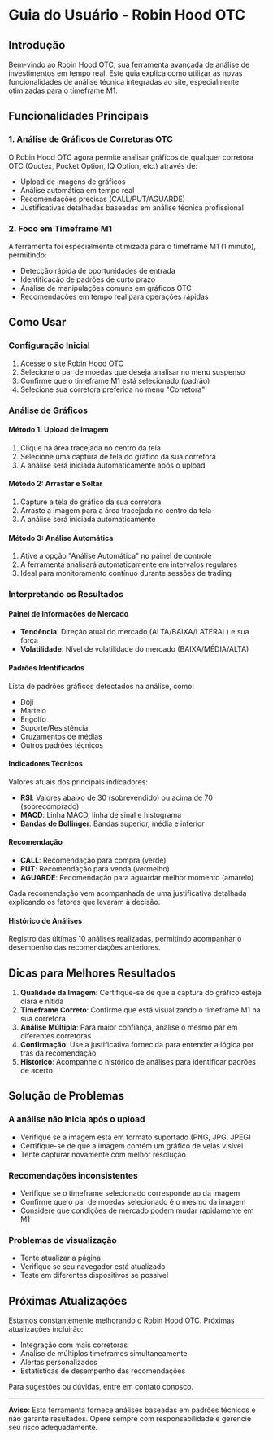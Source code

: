 # Guia do Usuário - Robin Hood OTC

## Introdução

Bem-vindo ao Robin Hood OTC, sua ferramenta avançada de análise de investimentos em tempo real. Este guia explica como utilizar as novas funcionalidades de análise técnica integradas ao site, especialmente otimizadas para o timeframe M1.

## Funcionalidades Principais

### 1. Análise de Gráficos de Corretoras OTC

O Robin Hood OTC agora permite analisar gráficos de qualquer corretora OTC (Quotex, Pocket Option, IQ Option, etc.) através de:

- Upload de imagens de gráficos
- Análise automática em tempo real
- Recomendações precisas (CALL/PUT/AGUARDE)
- Justificativas detalhadas baseadas em análise técnica profissional

### 2. Foco em Timeframe M1

A ferramenta foi especialmente otimizada para o timeframe M1 (1 minuto), permitindo:

- Detecção rápida de oportunidades de entrada
- Identificação de padrões de curto prazo
- Análise de manipulações comuns em gráficos OTC
- Recomendações em tempo real para operações rápidas

## Como Usar

### Configuração Inicial

1. Acesse o site Robin Hood OTC
2. Selecione o par de moedas que deseja analisar no menu suspenso
3. Confirme que o timeframe M1 está selecionado (padrão)
4. Selecione sua corretora preferida no menu "Corretora"

### Análise de Gráficos

#### Método 1: Upload de Imagem
1. Clique na área tracejada no centro da tela
2. Selecione uma captura de tela do gráfico da sua corretora
3. A análise será iniciada automaticamente após o upload

#### Método 2: Arrastar e Soltar
1. Capture a tela do gráfico da sua corretora
2. Arraste a imagem para a área tracejada no centro da tela
3. A análise será iniciada automaticamente

#### Método 3: Análise Automática
1. Ative a opção "Análise Automática" no painel de controle
2. A ferramenta analisará automaticamente em intervalos regulares
3. Ideal para monitoramento contínuo durante sessões de trading

### Interpretando os Resultados

#### Painel de Informações de Mercado
- **Tendência**: Direção atual do mercado (ALTA/BAIXA/LATERAL) e sua força
- **Volatilidade**: Nível de volatilidade do mercado (BAIXA/MÉDIA/ALTA)

#### Padrões Identificados
Lista de padrões gráficos detectados na análise, como:
- Doji
- Martelo
- Engolfo
- Suporte/Resistência
- Cruzamentos de médias
- Outros padrões técnicos

#### Indicadores Técnicos
Valores atuais dos principais indicadores:
- **RSI**: Valores abaixo de 30 (sobrevendido) ou acima de 70 (sobrecomprado)
- **MACD**: Linha MACD, linha de sinal e histograma
- **Bandas de Bollinger**: Bandas superior, média e inferior

#### Recomendação
- **CALL**: Recomendação para compra (verde)
- **PUT**: Recomendação para venda (vermelho)
- **AGUARDE**: Recomendação para aguardar melhor momento (amarelo)

Cada recomendação vem acompanhada de uma justificativa detalhada explicando os fatores que levaram à decisão.

#### Histórico de Análises
Registro das últimas 10 análises realizadas, permitindo acompanhar o desempenho das recomendações anteriores.

## Dicas para Melhores Resultados

1. **Qualidade da Imagem**: Certifique-se de que a captura do gráfico esteja clara e nítida
2. **Timeframe Correto**: Confirme que está visualizando o timeframe M1 na sua corretora
3. **Análise Múltipla**: Para maior confiança, analise o mesmo par em diferentes corretoras
4. **Confirmação**: Use a justificativa fornecida para entender a lógica por trás da recomendação
5. **Histórico**: Acompanhe o histórico de análises para identificar padrões de acerto

## Solução de Problemas

### A análise não inicia após o upload
- Verifique se a imagem está em formato suportado (PNG, JPG, JPEG)
- Certifique-se de que a imagem contém um gráfico de velas visível
- Tente capturar novamente com melhor resolução

### Recomendações inconsistentes
- Verifique se o timeframe selecionado corresponde ao da imagem
- Confirme que o par de moedas selecionado é o mesmo da imagem
- Considere que condições de mercado podem mudar rapidamente em M1

### Problemas de visualização
- Tente atualizar a página
- Verifique se seu navegador está atualizado
- Teste em diferentes dispositivos se possível

## Próximas Atualizações

Estamos constantemente melhorando o Robin Hood OTC. Próximas atualizações incluirão:
- Integração com mais corretoras
- Análise de múltiplos timeframes simultaneamente
- Alertas personalizados
- Estatísticas de desempenho das recomendações

Para sugestões ou dúvidas, entre em contato conosco.

---

**Aviso**: Esta ferramenta fornece análises baseadas em padrões técnicos e não garante resultados. Opere sempre com responsabilidade e gerencie seu risco adequadamente.
